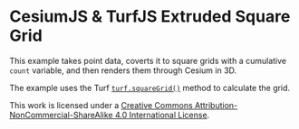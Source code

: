 # CesiumJS & TurfJS Extruded Square Grid

This example takes point data, coverts it to square grids with a cumulative `count` variable, and then renders them through Cesium in 3D.

The example uses the Turf [`turf.squareGrid()`](http://turfjs.org/docs#squareGrid) method to calculate the grid.

This work is licensed under a [Creative Commons Attribution-NonCommercial-ShareAlike 4.0 International License](http://creativecommons.org/licenses/by-nc-sa/4.0/).
